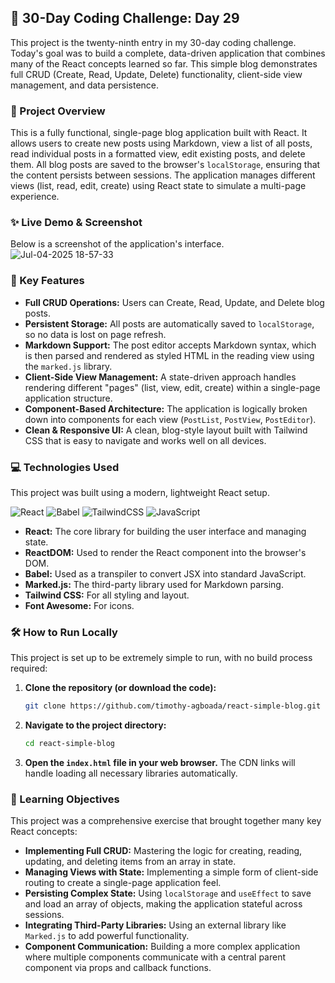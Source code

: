 ## 🚀 30-Day Coding Challenge: Day 29

This project is the twenty-ninth entry in my 30-day coding challenge. Today's goal was to build a complete, data-driven application that combines many of the React concepts learned so far. This simple blog demonstrates full CRUD (Create, Read, Update, Delete) functionality, client-side view management, and data persistence.

### 📖 Project Overview

This is a fully functional, single-page blog application built with React. It allows users to create new posts using Markdown, view a list of all posts, read individual posts in a formatted view, edit existing posts, and delete them. All blog posts are saved to the browser's `localStorage`, ensuring that the content persists between sessions. The application manages different views (list, read, edit, create) using React state to simulate a multi-page experience.

### ✨ Live Demo & Screenshot

Below is a screenshot of the application's interface.
![Jul-04-2025 18-57-33](https://github.com/user-attachments/assets/11547c69-f90e-4855-92ca-0ffcce4e088e)


### 🌟 Key Features

* **Full CRUD Operations:** Users can Create, Read, Update, and Delete blog posts.
* **Persistent Storage:** All posts are automatically saved to `localStorage`, so no data is lost on page refresh.
* **Markdown Support:** The post editor accepts Markdown syntax, which is then parsed and rendered as styled HTML in the reading view using the `marked.js` library.
* **Client-Side View Management:** A state-driven approach handles rendering different "pages" (list, view, edit, create) within a single-page application structure.
* **Component-Based Architecture:** The application is logically broken down into components for each view (`PostList`, `PostView`, `PostEditor`).
* **Clean & Responsive UI:** A clean, blog-style layout built with Tailwind CSS that is easy to navigate and works well on all devices.

### 💻 Technologies Used

This project was built using a modern, lightweight React setup.

![React](https://img.shields.io/badge/react-%2320232a.svg?style=for-the-badge&logo=react&logoColor=%2361DAFB)
![Babel](https://img.shields.io/badge/Babel-%23F9DC3e.svg?style=for-the-badge&logo=babel&logoColor=black)
![TailwindCSS](https://img.shields.io/badge/tailwindcss-%2338B2AC.svg?style=for-the-badge&logo=tailwind-css&logoColor=white)
![JavaScript](https://img.shields.io/badge/Marked.js-%23323330.svg?style=for-the-badge&logo=javascript&logoColor=white)

* **React:** The core library for building the user interface and managing state.
* **ReactDOM:** Used to render the React component into the browser's DOM.
* **Babel:** Used as a transpiler to convert JSX into standard JavaScript.
* **Marked.js:** The third-party library used for Markdown parsing.
* **Tailwind CSS:** For all styling and layout.
* **Font Awesome:** For icons.

### 🛠️ How to Run Locally

This project is set up to be extremely simple to run, with no build process required:

1.  **Clone the repository (or download the code):**
    ```bash
    git clone https://github.com/timothy-agboada/react-simple-blog.git
    ```
2.  **Navigate to the project directory:**
    ```bash
    cd react-simple-blog
    ```
3.  **Open the `index.html` file in your web browser.** The CDN links will handle loading all necessary libraries automatically.

### 🎯 Learning Objectives

This project was a comprehensive exercise that brought together many key React concepts:

* **Implementing Full CRUD:** Mastering the logic for creating, reading, updating, and deleting items from an array in state.
* **Managing Views with State:** Implementing a simple form of client-side routing to create a single-page application feel.
* **Persisting Complex State:** Using `localStorage` and `useEffect` to save and load an array of objects, making the application stateful across sessions.
* **Integrating Third-Party Libraries:** Using an external library like `Marked.js` to add powerful functionality.
* **Component Communication:** Building a more complex application where multiple components communicate with a central parent component via props and callback functions.

